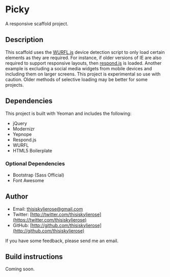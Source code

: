 Picky
=====

A responsive scaffold project.

## Description

This scaffold uses the [WURFL.js](http://wurfl.io/) device detection script to only load certain elements as they are required. For instance, if older versions of IE are also required to support responsive layouts, then [respond.js](https://github.com/scottjehl/Respond) is loaded. Another example is excluding a social media widgets from mobile devices and including them on larger screens. This project is experimental so use with caution. Older methods of selective loading may be better for some projects.

## Dependencies

This project is built with Yeoman and includes the following:

- jQuery
- Modernizr
- Yepnope
- Respond.js
- WURFL
- HTML5 Boilerplate

### Optional Dependencies

- Bootstrap (Sass Official)
- Font Awesome

## Author

- Email: thisiskylierose@gmail.com
- Twitter: [http://twitter.com/thisiskylierose](https://twitter.com/thisiskylierose)
- GitHub: [http://github.com/thisiskylierose](http://github.com/thisiskylierose)

If you have some feedback, please send me an email.

## Build instructions

Coming soon.